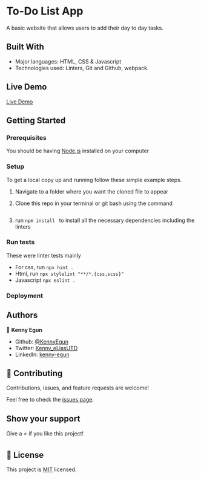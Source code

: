 # To-Do List App

A basic website that allows users to add their day to day tasks.

## Built With

- Major languages: HTML, CSS & Javascript
- Technologies used: Linters, Git and Github, webpack.

## Live Demo

[Live Demo](https://kennyegun24.github.io/TODO-LIST-APP/dist/)

## Getting Started

### Prerequisites

You should be having [Node.js](https://nodejs.org/en/) installed on your computer

### Setup

To get a local copy up and running follow these simple example steps.

1. Navigate to a folder where you want the cloned file to appear

2. Clone this repo in your terminal or git bash using the command

   ```
   
   ```

3. run `npm install ` to install all the necessary dependencies including the linters


### Run tests

These were linter tests mainly

- For css, run `npx hint .`
- Html, run `npx stylelint "**/*.{css,scss}"`
- Javascript `npx eslint .`

### Deployment

## Authors

👤 **Kenny Egun**

- Github: [@KennyEgun](https://github.com/kennyegun24)
- Twitter: [Kenny_eLiasUTD](https://twitter.com/Kenny_eLiasUTD)
- LinkedIn: [kenny-egun](https://www.linkedin.com/in/kenny-egun-kennyegun24/)


## 🤝 Contributing

Contributions, issues, and feature requests are welcome!

Feel free to check the [issues page](../../issues/).

## Show your support

Give a ⭐️ if you like this project!


## 📝 License

This project is [MIT](./MIT.md) licensed.
